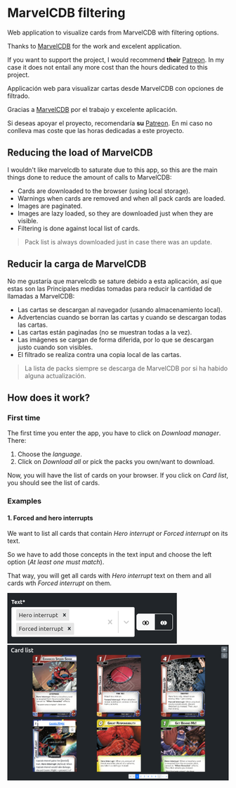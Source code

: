 <!---------------------------->
<!-- multilingual suffix: en, es -->
<!-- no suffix: es -->
<!---------------------------->
<!-- [common] -->
# MarvelCDB filtering

<!-- [en] -->
Web application to visualize cards from MarvelCDB with filtering options.

Thanks to [MarvelCDB](https://marvelcdb.com/) for the work and excelent application.

If you want to support the project, I would recommend **their** [Patreon](https://www.patreon.com/kamalisk). In my case it does not entail any more cost than the hours dedicated to this project.

<!--- [es] -->
Applicación web para visualizar cartas desde MarvelCDB con opciones de filtrado.

Gracias a [MarvelCDB](https://es.marvelcdb.com/) por el trabajo y excelente aplicación.

Si deseas apoyar el proyecto, recomendaría **su** [Patreon](https://www.patreon.com/kamalisk). En mi caso no conlleva mas coste que las horas dedicadas a este proyecto.

<!-- [en] -->
## Reducing the load of MarvelCDB

I wouldn't like marvelcdb to saturate due to this app, so this are the 
main things done to reduce the amount of calls to MarvelCDB:

* Cards are downloaded to the browser (using local storage).
* Warnings when cards are removed and when all pack cards are loaded.
* Images are paginated.
* Images are lazy loaded, so they are downloaded just when they are visible.
* Filtering is done against local list of cards.

> Pack list is always downloaded just in case there was an update.

<!-- [es] -->
## Reducir la carga de MarvelCDB

No me gustaría que marvelcdb se sature debido a esta aplicación, así que estas son las
Principales medidas tomadas para reducir la cantidad de llamadas a MarvelCDB:

* Las cartas se descargan al navegador (usando almacenamiento local).
* Advertencias cuando se borran las cartas y cuando se descargan todas las cartas.
* Las cartas están paginadas (no se muestran todas a la vez).
* Las imágenes se cargan de forma diferida, por lo que se descargan justo cuando son visibles.
* El filtrado se realiza contra una copia local de las cartas.

> La lista de packs siempre se descarga de MarvelCDB por si ha habido alguna actualización.

<!-- [en] -->
## How does it work?

### First time

The first time you enter the app, you have to click on *Download manager*. There:

1. Choose the *language*.
1. Click on *Download all* or pick the packs you own/want to download.

Now, you will have the list of cards on your browser. If you click on *Card list*, you should see the list of cards.

### Examples

#### 1. Forced and hero interrupts

We want to list all cards that contain *Hero interrupt* or *Forced interrupt* on its text.

So we have to add those concepts in the text input and choose the left option (*At least one must match*).

That way, you will get all cards with *Hero interrupt* text on them and all cards wth *Forced interrupt* on them.

![](./screenshots/example1-en-text_filter.png)
![](./screenshots/example1-en-result.png)